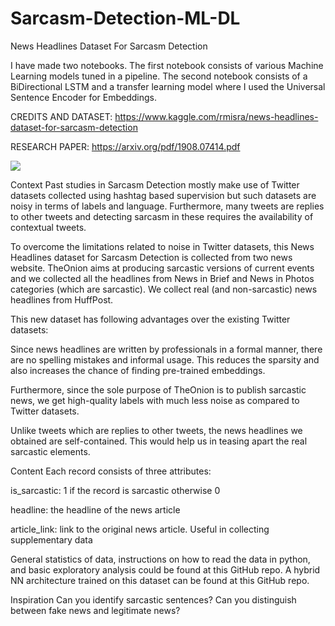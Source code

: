 # Sarcasm-Detection-ML-DL
News Headlines Dataset For Sarcasm Detection

I have made two notebooks.
The first notebook consists of various Machine Learning models tuned in a pipeline.
The second notebook consists of a BiDirectional LSTM and a transfer learning model where I used the Universal Sentence Encoder for Embeddings.

CREDITS AND DATASET: https://www.kaggle.com/rmisra/news-headlines-dataset-for-sarcasm-detection

RESEARCH PAPER: https://arxiv.org/pdf/1908.07414.pdf

<img src = https://www.storypick.com/wp-content/uploads/2015/08/Chandler-Cover-1024x576.jpg >

Context
Past studies in Sarcasm Detection mostly make use of Twitter datasets collected using hashtag based supervision but such datasets are noisy in terms of labels and language. Furthermore, many tweets are replies to other tweets and detecting sarcasm in these requires the availability of contextual tweets.

To overcome the limitations related to noise in Twitter datasets, this News Headlines dataset for Sarcasm Detection is collected from two news website. TheOnion aims at producing sarcastic versions of current events and we collected all the headlines from News in Brief and News in Photos categories (which are sarcastic). We collect real (and non-sarcastic) news headlines from HuffPost.

This new dataset has following advantages over the existing Twitter datasets:

Since news headlines are written by professionals in a formal manner, there are no spelling mistakes and informal usage. This reduces the sparsity and also increases the chance of finding pre-trained embeddings.

Furthermore, since the sole purpose of TheOnion is to publish sarcastic news, we get high-quality labels with much less noise as compared to Twitter datasets.

Unlike tweets which are replies to other tweets, the news headlines we obtained are self-contained. This would help us in teasing apart the real sarcastic elements.

Content
Each record consists of three attributes:

is_sarcastic: 1 if the record is sarcastic otherwise 0

headline: the headline of the news article

article_link: link to the original news article. Useful in collecting supplementary data

General statistics of data, instructions on how to read the data in python, and basic exploratory analysis could be found at this GitHub repo. A hybrid NN architecture trained on this dataset can be found at this GitHub repo.

Inspiration
Can you identify sarcastic sentences? Can you distinguish between fake news and legitimate news?
